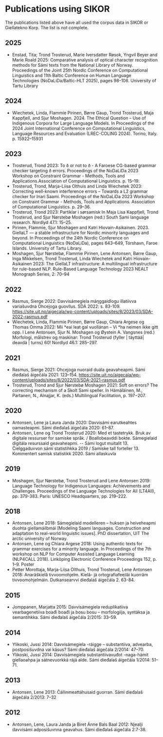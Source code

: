 Publications using SIKOR
========================

The publications listed above have all used the corpus data in SIKOR or Giellatekno Korp. The list is not complete.


## 2025
- Enstad, Tita; Trond Trosterud, Marie Iversdatter Røsok, Yngvil Beyer and Marie Roald 2025: Comparative analysis of optical character recognition methods for Sámi texts from the National Library of Norway. Proceedings of the Joint 25th Nordic Conference on Computational Linguistics and 11th Baltic Conference on Human Language Technologies (NoDaLiDa/Baltic-HLT 2025), pages 98–108. University of Tartu Library

## 2024
- Wiechetek, Linda, Flammie Pirinen, Børre Gaup, Trond Trosterud, Maja Kappfjell, and Sjur Moshagen. 2024. The Ethical Question – Use of Indigenous Corpora for Large Language Models. In Proceedings of the 2024 Joint International Conference on Computational Linguistics, Language Resources and Evaluation (LREC-COLING 2024). Torino, Italy. p. 15922–15931 


## 2023

- Trosterud, Trond 2023: To ð or not to ð - A Faroese CG-based grammar checker targeting ð errors. Proceedings of the NoDaLiDa 2023 Workshop on Constraint Grammar - Methods, Tools and Applications.Association of Computational Linguistics. p. 15–19.
- Trosterud, Trond, Marja-Liisa Olthuis and Linda Wiechetek 2023: Correcting well-known interference errors – Towards a L2 grammar checker for Inari Saami. Proceedings of the NoDaLiDa 2023 Workshop on Constraint Grammar - Methods, Tools and Applications. Association of Computational Linguistics. p. 29–36.
- Trosterud, Trond 2023: Partiklar i sørsamisk In Maja Lisa Kappfjell, Trond Trosterud, and Sjur Nørstebø Moshagen (red.) South Sami language research. Nordlyd 47.1: 15–25.
- Pirinen, Flammie, Sjur Moshagen and Katri Hiovain-Asikainen. 2023. GiellaLT — a stable infrastructure for Nordic minority languages and beyond. In Proceedings of the 24th Nordic Conference on Computational Linguistics (NoDaLiDa), pages 643–649, Tórshavn, Faroe Islands. University of Tartu Library. 
- Moshagen, Sjur Nørstebø, Flammie Pirinen, Lene Antonsen, Børre Gaup, Inga Mikkelsen, Trond Trosterud, Linda Wiechetek and Katri Hiovain-Asikainen 2023: The GiellaLT infrastructure: A multilingual infrastructure for rule-based NLP. Rule-Based Language Technology 2023 NEALT Monograph Series, 2: 70–94


## 2022

- Rasmus, Sierge 2022: Davvisámegiela máŋggaidlogu illatiivva variašuvdna Ohcejoga guovllus. SDÁ 2022: s. 83-109. https://site.uit.no/aigecala/wp-content/uploads/sites/8/2023/03/SDA-2022-rasmus.pdf
- Wiechetek, Linda, Flammie Pirinen, Børre Gaup, Chiara Argese og Thomas Omma 2022: Mii *eai leat gal vuollánan – Vi *ha neimen ikke gitt opp. I Lene Antonsen, Sjur N. Moshagen og Øystein A. Vangsnes (red.) Morfologi, målstrev og maskinar: Trond Trosterud {fyller | täyttää| deavdá | turns} 60! Nordlyd 46.1: 285–297.


## 2021
- Rasmus, Sierge 2021: Ohcejoga nuoraid duála geavaheapmi. Sámi dieđalaš áigečála 2021: 123–154. https://site.uit.no/aigecala/wp-content/uploads/sites/8/2022/03/SDA-2021-rasmus.pdf
- Trosterud, Trond and Sjur Nørstebø Moshagen 2021: Soft on errors? The correcting mechanism of a Skolt Sami speller. In Hämäläinen, M., Partanen, N., Alnajjar, K. (eds.) Multilingual Facilitation, p. 197−207.

## 2020
- Antonsen, Lene ja Laura Janda 2020: Davvisámi earutkeahtes oamasteapmi. Sámi dieđalaš áigečála 2020: 61–87.
- Antonsen, Lene og Trond Trosterud 2020: Med et tastetrykk. Bruk av digitale ressurser for samiske språk. / Boallobeavddi bokte. Sámegielaid digitála resurssaid geavaheapmi. -- Sámi logut muitalit 13. Čielggaduvvon sámi statistihkka 2019 / Samiske tall forteller 13. Kommentert samisk statistikk 2020. Sámi allaskuvla


## 2019

- Moshagen, Sjur Nørstebø, Trond Trosterud and Lene Antonsen 2019: Language Technology for Indigenous Languages: Achievements and Challenges. Proceedings of the Language Technologies for All (LT4All), pp. 379-383. Paris: UNESCO Headquarters, pp. 219–222.

## 2018

- Antonsen, Lene 2018: Sámegielaid modelleren – huksen ja heiveheapmi duohta giellamáilbmái [Modeling Saami languages. Construction and adaptation to real-world linguistic issues]. PhD dissertation, UiT The arctic university of Norway.
- Antonsen, Lene og Chiara Argese 2018: Using authentic texts for grammar exercises for a minority language. In Proceedings of the 7th workshop on NLP for Computer Assisted Language Learning (NLP4CALL 2018). Linköping Electronic Conference Proceedings 152, p. 1–9. Poster 
- Petter Morottaja, Marja-Liisa Olthuis, Trond Trosterud, Lene Antonsen 2018: Anarâškielâ tivvoomohjelm. Kielâ- já ortografiafeeilâi kuorrâm tivvoomohjelmáin. Dutkansearvvi dieđalaš áigečála 2. 63-84.

## 2015
- Jomppanen, Marjatta 2015: Davvisámegiela reduplikatiiva vearbagenetiiva boađi boađi ja bosu bosu – morfologiija, syntáksa ja semantihkka. Sámi dieđalaš áigečála 2/2015: 33–59.

## 2014

- Ylikoski, Jussi 2014: Davvisámegiela -ráigge – substantiiva, advearba, postposišuvdna vai kásus? Sámi dieđalaš áigečála 2/2014: 47–70.
- Ylikoski, Jussi 2014: Davvisámegiela substantiivavuđot -naga-hámit giellaoahpa ja sátnevuorkká rájá alde. Sámi dieđalaš áigečála 1/2014: 51–71.

## 2013
- Antonsen, Lene 2013: Čállinmeattáhusaid guorran. Sámi dieđalaš áigečála 2/2013: 7–32

## 2012
- Antonsen, Lene, Laura Janda ja Biret Ánne Bals Baal 2012: Njealji davvisámi adposišuvnna geavahus. Sámi dieđalaš áigečála 2:7-38.




